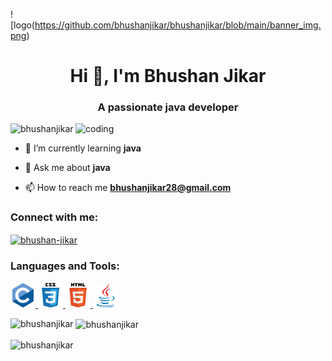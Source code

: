 ![logo(https://github.com/bhushanjikar/bhushanjikar/blob/main/banner_img.png)
<h1 align="center">Hi 👋, I'm Bhushan Jikar</h1>
<h3 align="center">A passionate java developer</h3>

<img align="right" alt="coding" width="400" src="https://media2.giphy.com/media/RbDKaczqWovIugyJmW/giphy.gif">

<p align="left"> <img src="https://komarev.com/ghpvc/?username=bhushanjikar&label=Profile%20views&color=0e75b6&style=flat" alt="bhushanjikar" /> </p>

- 🌱 I’m currently learning **java**

- 💬 Ask me about **java**

- 📫 How to reach me **bhushanjikar28@gmail.com**

<h3 align="left">Connect with me:</h3>
<p align="left">
<a href="https://linkedin.com/in/bhushan-jikar" target="blank"><img align="center" src="https://raw.githubusercontent.com/rahuldkjain/github-profile-readme-generator/master/src/images/icons/Social/linked-in-alt.svg" alt="bhushan-jikar" height="30" width="40" /></a>
</p>

<h3 align="left">Languages and Tools:</h3>
<p align="left"> <a href="https://www.cprogramming.com/" target="_blank" rel="noreferrer"> <img src="https://raw.githubusercontent.com/devicons/devicon/master/icons/c/c-original.svg" alt="c" width="40" height="40"/> </a> <a href="https://www.w3schools.com/css/" target="_blank" rel="noreferrer"> <img src="https://raw.githubusercontent.com/devicons/devicon/master/icons/css3/css3-original-wordmark.svg" alt="css3" width="40" height="40"/> </a> <a href="https://www.w3.org/html/" target="_blank" rel="noreferrer"> <img src="https://raw.githubusercontent.com/devicons/devicon/master/icons/html5/html5-original-wordmark.svg" alt="html5" width="40" height="40"/> </a> <a href="https://www.java.com" target="_blank" rel="noreferrer"> <img src="https://raw.githubusercontent.com/devicons/devicon/master/icons/java/java-original.svg" alt="java" width="40" height="40"/> </a> </p>

<p><img align="left" src="https://github-readme-stats.vercel.app/api/top-langs?username=bhushanjikar&show_icons=true&locale=en&layout=compact" alt="bhushanjikar" /></p>

<p>&nbsp;<img align="center" src="https://github-readme-stats.vercel.app/api?username=bhushanjikar&show_icons=true&locale=en" alt="bhushanjikar" /></p>

<p><img align="center" src="https://github-readme-streak-stats.herokuapp.com/?user=bhushanjikar&" alt="bhushanjikar" /></p>
